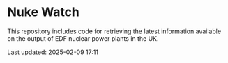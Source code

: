 # Nuke Watch

This repository includes code for retrieving the latest information available on the output of EDF nuclear power plants in the UK.

Last updated: 2025-02-09 17:11